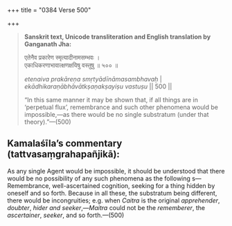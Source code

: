 +++
title = "0384 Verse 500"

+++
> **Sanskrit text, Unicode transliteration and English translation by Ganganath Jha:** 
>
> एतेनैव प्रकारेण स्मृत्यादीनामसम्भवः ।  
> एकाधिकरणाभावात्क्षणक्षयिषु वस्तुषु ॥ ५०० ॥ 
>
> *etenaiva prakāreṇa smṛtyādīnāmasambhavaḥ* \|  
> *ekādhikaraṇābhāvātkṣaṇakṣayiṣu vastuṣu* \|\| 500 \|\| 
>
> “In this same manner it may be shown that, if all things are in ‘perpetual flux’, remembrance and such other phenomena would be impossible,—as there would be no single substratum (under that theory).”—(500)



## Kamalaśīla’s commentary (tattvasaṃgrahapañjikā):

As any single Agent would be impossible, it should be understood that there would be no possibility of any such phenomena as the following s—Remembrance, well-ascertained cognition, seeking for a thing hidden by oneself and so forth. Because in all these, the substratum being different, there would be incongruities; e.g. when *Caitra* is the original *apprehender*, *doubter*, *hider and seeker*,—*Maitra* could not be the *rememberer*, the *ascertainer*, *seeker*, and so forth.—(500)


